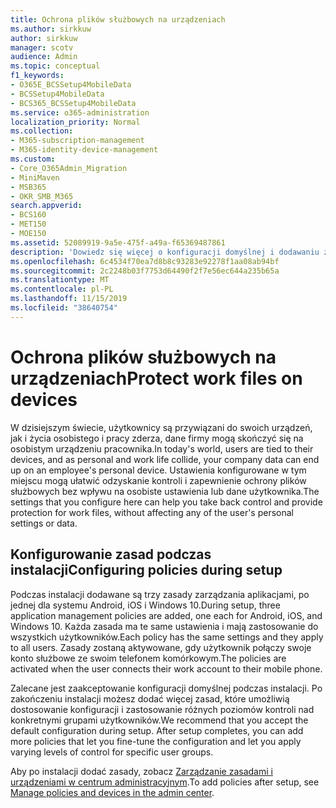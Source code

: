 ```yaml
---
title: Ochrona plików służbowych na urządzeniach
ms.author: sirkkuw
author: sirkkuw
manager: scotv
audience: Admin
ms.topic: conceptual
f1_keywords:
- O365E_BCSSetup4MobileData
- BCSSetup4MobileData
- BCS365_BCSSetup4MobileData
ms.service: o365-administration
localization_priority: Normal
ms.collection:
- M365-subscription-management
- M365-identity-device-management
ms.custom:
- Core_O365Admin_Migration
- MiniMaven
- MSB365
- OKR_SMB_M365
search.appverid:
- BCS160
- MET150
- MOE150
ms.assetid: 52089919-9a5e-475f-a49a-f65369487861
description: 'Dowiedz się więcej o konfiguracji domyślnej i dodawaniu zasad zarządzania aplikacjami w celu ochrony danych firmowych na osobistych urządzeniach przenośnych użytkowników. '
ms.openlocfilehash: 6c4534f70ea7d8b8c93283e92278f1aa08ab94bf
ms.sourcegitcommit: 2c2248b03f7753d64490f2f7e56ec644a235b65a
ms.translationtype: MT
ms.contentlocale: pl-PL
ms.lasthandoff: 11/15/2019
ms.locfileid: "38640754"
---
```

# <a name="protect-work-files-on-devices"></a><span data-ttu-id="94bbd-103">Ochrona plików służbowych na urządzeniach</span><span class="sxs-lookup"><span data-stu-id="94bbd-103">Protect work files on devices</span></span>

<span data-ttu-id="94bbd-104">W dzisiejszym świecie, użytkownicy są przywiązani do swoich urządzeń, jak i życia osobistego i pracy zderza, dane firmy mogą skończyć się na osobistym urządzeniu pracownika.</span><span class="sxs-lookup"><span data-stu-id="94bbd-104">In today's world, users are tied to their devices, and as personal and work life collide, your company data can end up on an employee's personal device.</span></span> <span data-ttu-id="94bbd-105">Ustawienia konfigurowane w tym miejscu mogą ułatwić odzyskanie kontroli i zapewnienie ochrony plików służbowych bez wpływu na osobiste ustawienia lub dane użytkownika.</span><span class="sxs-lookup"><span data-stu-id="94bbd-105">The settings that you configure here can help you take back control and provide protection for work files, without affecting any of the user's personal settings or data.</span></span>
  
## <a name="configuring-policies-during-setup"></a><span data-ttu-id="94bbd-106">Konfigurowanie zasad podczas instalacji</span><span class="sxs-lookup"><span data-stu-id="94bbd-106">Configuring policies during setup</span></span>

<span data-ttu-id="94bbd-107">Podczas instalacji dodawane są trzy zasady zarządzania aplikacjami, po jednej dla systemu Android, iOS i Windows 10.</span><span class="sxs-lookup"><span data-stu-id="94bbd-107">During setup, three application management policies are added, one each for Android, iOS, and Windows 10.</span></span> <span data-ttu-id="94bbd-108">Każda zasada ma te same ustawienia i mają zastosowanie do wszystkich użytkowników.</span><span class="sxs-lookup"><span data-stu-id="94bbd-108">Each policy has the same settings and they apply to all users.</span></span> <span data-ttu-id="94bbd-109">Zasady zostaną aktywowane, gdy użytkownik połączy swoje konto służbowe ze swoim telefonem komórkowym.</span><span class="sxs-lookup"><span data-stu-id="94bbd-109">The policies are activated when the user connects their work account to their mobile phone.</span></span>
  
<span data-ttu-id="94bbd-p103">Zalecane jest zaakceptowanie konfiguracji domyślnej podczas instalacji. Po zakończeniu instalacji możesz dodać więcej zasad, które umożliwią dostosowanie konfiguracji i zastosowanie różnych poziomów kontroli nad konkretnymi grupami użytkowników.</span><span class="sxs-lookup"><span data-stu-id="94bbd-p103">We recommend that you accept the default configuration during setup. After setup completes, you can add more policies that let you fine-tune the configuration and let you apply varying levels of control for specific user groups.</span></span>
  
<span data-ttu-id="94bbd-112">Aby po instalacji dodać zasady, zobacz [Zarządzanie zasadami i urządzeniami w centrum administracyjnym](manage.md).</span><span class="sxs-lookup"><span data-stu-id="94bbd-112">To add policies after setup, see [Manage policies and devices in the admin center](manage.md).</span></span>
